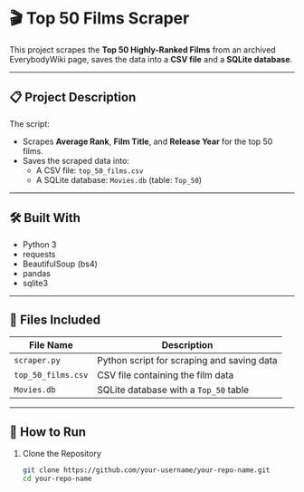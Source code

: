 # 🎬 Top 50 Films Scraper

This project scrapes the **Top 50 Highly-Ranked Films** from an archived EverybodyWiki page, saves the data into a **CSV file** and a **SQLite database**.

---

## 📋 Project Description

The script:
- Scrapes **Average Rank**, **Film Title**, and **Release Year** for the top 50 films.
- Saves the scraped data into:
  - A CSV file: `top_50_films.csv`
  - A SQLite database: `Movies.db` (table: `Top_50`)

---

## 🛠️ Built With

- Python 3
- requests
- BeautifulSoup (bs4)
- pandas
- sqlite3

---

## 📂 Files Included

| File Name         | Description                        |
|-------------------|------------------------------------|
| `scraper.py`       | Python script for scraping and saving data |
| `top_50_films.csv` | CSV file containing the film data |
| `Movies.db`        | SQLite database with a `Top_50` table |

---

## 🚀 How to Run

1. Clone the Repository
   ```bash
   git clone https://github.com/your-username/your-repo-name.git
   cd your-repo-name

